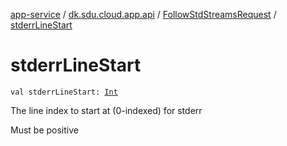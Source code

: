 [app-service](../../index.md) / [dk.sdu.cloud.app.api](../index.md) / [FollowStdStreamsRequest](index.md) / [stderrLineStart](./stderr-line-start.md)

# stderrLineStart

`val stderrLineStart: `[`Int`](https://kotlinlang.org/api/latest/jvm/stdlib/kotlin/-int/index.html)

The line index to start at (0-indexed) for stderr

Must be positive

